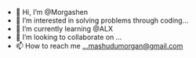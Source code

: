 - 👋 Hi, I’m @Morgashen
- 👀 I’m interested in solving problems through coding...
- 🌱 I’m currently learning @ALX 
- 💞️ I’m looking to collaborate on ...
- 📫 How to reach me ...mashudumorgan@gmail.com

<!---
Morgashen/Morgashen is a ✨ unique ✨ repository because its `README.md` (this file) appears on your GitHub profile.
You can click the Preview link to take a look at your changes.
--->
